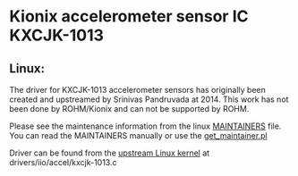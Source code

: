 # Kionix accelerometer sensor IC KXCJK-1013

## Linux:

The driver for KXCJK-1013 accelerometer sensors has originally been created and upstreamed by Srinivas Pandruvada at 2014. This work has not been done by ROHM/Kionix and can not be supported by ROHM.

Please see the maintenance information from the linux
[MAINTAINERS](https://git.kernel.org/pub/scm/linux/kernel/git/torvalds/linux.git/tree/MAINTAINERS) file. You can read the MAINTAINERS manually or use the [get_maintainer.pl](https://git.kernel.org/pub/scm/linux/kernel/git/torvalds/linux.git/tree/scripts/get_maintainer.pl)

Driver can be found from the [upstream Linux kernel](www.kernel.org) at drivers/iio/accel/kxcjk-1013.c
